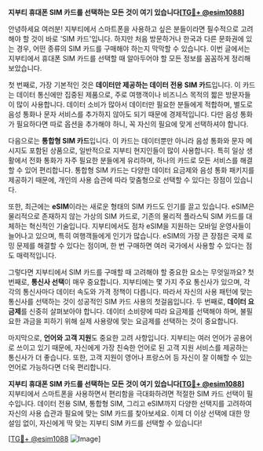 **지부티 휴대폰 SIM 카드를 선택하는 모든 것이 여기 있습니다[[TG💪+ @esim1088](https://t.me/s/esim1088)]**

안녕하세요 여러분! 지부티에서 스마트폰을 사용하고 싶은 분들이라면 필수적으로 고려해야 할 것이 바로 'SIM 카드'입니다. 하지만 처음 방문하거나 한국과 다른 문화권에 있는 경우, 어떤 종류의 SIM 카드를 구매해야 하는지 막막할 수 있습니다. 이번 글에서는 지부티에서 휴대폰 SIM 카드를 선택할 때 알아두어야 할 모든 정보를 꼼꼼하게 정리해보았습니다.

첫 번째로, 가장 기본적인 것은 **데이터만 제공하는 데이터 전용 SIM 카드**입니다. 이 카드는 데이터 통신에만 집중된 제품으로, 주로 여행객이나 비즈니스 목적의 짧은 방문자들이 많이 사용합니다. 데이터 소비가 많아서 데이터만 필요한 분들에게 적합하며, 별도로 음성 통화나 문자 서비스를 추가하지 않아도 되기 때문에 경제적입니다. 다만 음성 통화가 필요하다면 따로 옵션을 추가해야 하니, 꼭 자신의 필요에 맞게 선택하셔야 합니다.

다음으로는 **통합형 SIM 카드**입니다. 이 카드는 데이터뿐만 아니라 음성 통화와 문자 메시지도 포함된 상품으로, 일반적으로 지부티 현지인들이 많이 사용합니다. 특히 일상 생활에서 전화 통화가 자주 필요한 분들에게 유리하며, 하나의 카드로 모든 서비스를 해결할 수 있어 편리합니다. 통합형 SIM 카드는 다양한 데이터 요금제와 음성 통화 패키지를 제공하기 때문에, 개인의 사용 습관에 따라 맞춤형으로 선택할 수 있다는 장점이 있습니다.

또한, 최근에는 **eSIM**이라는 새로운 형태의 SIM 카드도 인기를 끌고 있습니다. eSIM은 물리적으로 존재하지 않는 가상의 SIM 카드로, 기존의 물리적 플라스틱 SIM 카드를 대체하는 혁신적인 기술입니다. 지부티에서도 점차 eSIM을 지원하는 모바일 운영사들이 늘어나고 있으며, 특히 여행객들에게 인기가 많습니다. eSIM의 가장 큰 장점은 국제 로밍 문제를 해결할 수 있다는 점이며, 한 번 구매하면 여러 국가에서 사용할 수 있다는 점도 매력적입니다.

그렇다면 지부티에서 SIM 카드를 구매할 때 고려해야 할 중요한 요소는 무엇일까요? 첫 번째로, **통신사 선택**이 매우 중요합니다. 지부티에는 몇 가지 주요 통신사가 있으며, 각각의 통신사마다 데이터 속도와 가격 정책이 다릅니다. 따라서 자신의 사용 패턴에 맞는 통신사를 선택하는 것이 성공적인 SIM 카드 사용의 첫걸음입니다. 두 번째로, **데이터 요금제**를 신중히 살펴보아야 합니다. 데이터 소비량에 따라 요금제를 선택해야 하며, 불필요한 과금을 피하기 위해 실제 사용량에 맞는 요금제를 선택하는 것이 중요합니다.

마지막으로, **언어와 고객 지원**도 중요한 고려 사항입니다. 지부티는 여러 언어가 공용어로 쓰이고 있기 때문에, 자신에게 가장 친숙한 언어로 된 고객 지원 서비스를 제공하는 통신사가 더 좋습니다. 또한, 고객 지원이 영어나 프랑스어 등 자신이 잘 이해할 수 있는 언어로 가능하다면 더욱 편리합니다.

**지부티 휴대폰 SIM 카드를 선택하는 모든 것이 여기 있습니다[[TG💪+ @esim1088](https://t.me/s/esim1088)]**  
지부티에서 스마트폰을 사용하면서 편리함을 극대화하려면 적절한 SIM 카드 선택이 필수입니다. 데이터 전용 SIM, 통합형 SIM, 그리고 eSIM까지 다양한 선택지를 고려하여 자신의 사용 습관과 필요에 맞는 SIM 카드를 찾아보세요. 이제 더 이상 선택에 대한 망설임 없이, 자신에게 딱 맞는 지부티 SIM 카드를 선택할 수 있습니다!

[[TG💪+ @esim1088](https://t.me/s/esim1088) ![Image](https://i.postimg.cc/Y0z9fWf4/image.png)]